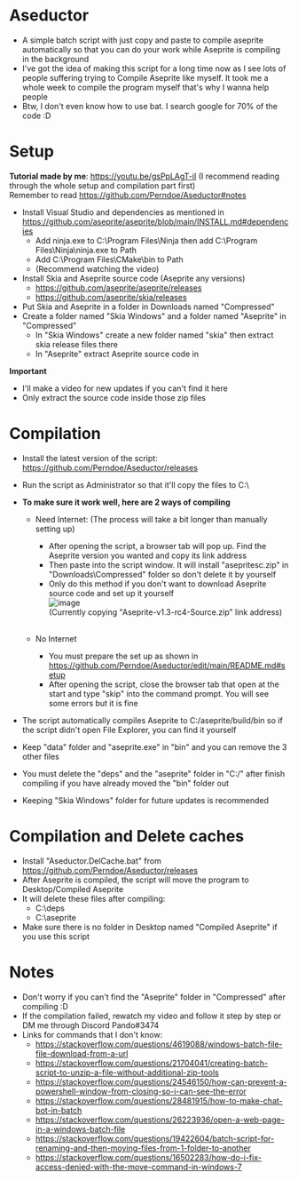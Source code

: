 # Aseductor
- A simple batch script with just copy and paste to compile aseprite automatically so that you can do your work while Aseprite is compiling in the background
- I've got the idea of making this script for a long time now as I see lots of people suffering trying to Compile Aseprite like myself. It took me a whole week to compile the program myself that's why I wanna help people
- Btw, I don't even know how to use bat. I search google for 70% of the code :D

# Setup

**Tutorial made by me**: https://youtu.be/gsPpLAgT-iI (I recommend reading through the whole setup and compilation part first)
<br> Remember to read https://github.com/Perndoe/Aseductor#notes

- Install Visual Studio and dependencies as mentioned in https://github.com/aseprite/aseprite/blob/main/INSTALL.md#dependencies
  + Add ninja.exe to C:\Program Files\Ninja then add C:\Program Files\Ninja\ninja.exe to Path
  + Add C:\Program Files\CMake\bin to Path
  + (Recommend watching the video)
- Install Skia and Aseprite source code (Aseprite any versions)
  + https://github.com/aseprite/aseprite/releases
  + https://github.com/aseprite/skia/releases
- Put Skia and Aseprite in a folder in Downloads named "Compressed"
- Create a folder named "Skia Windows" and a folder named "Aseprite" in "Compressed"
  + In "Skia Windows" create a new folder named "skia" then extract skia release files there
  + In "Aseprite" extract Aseprite source code in

**Important**
- I'll make a video for new updates if you can't find it here
- Only extract the source code inside those zip files

# Compilation
- Install the latest version of the script: https://github.com/Perndoe/Aseductor/releases
- Run the script as Administrator so that it'll copy the files to C:\\
- **To make sure it work well, here are 2 ways of compiling**
  - Need Internet: (The process will take a bit longer than manually setting up)
    + After opening the script, a browser tab will pop up. Find the Aseprite version you wanted and copy its link address
    + Then paste into the script window. It will install "asepritesc.zip" in "Downloads\Compressed" folder so don't delete it by yourself
    + Only do this method if you don't want to download Aseprite source code and set up it yourself
    <br> ![image](https://github.com/Perndoe/Aseductor/assets/81963564/48c0c6af-b4ae-441a-9a52-0c0fd617ce68) 
    <br> (Currently copying "Aseprite-v1.3-rc4-Source.zip" link address)
    <br>
    
  - No Internet
    + You must prepare the set up as shown in https://github.com/Perndoe/Aseductor/edit/main/README.md#setup
    + After opening the script, close the browser tab that open at the start and type "skip" into the command prompt. You will see some errors but it is fine

- The script automatically compiles Aseprite to C:/aseprite/build/bin so if the script didn't open File Explorer, you can find it yourself
- Keep "data" folder and "aseprite.exe" in "bin" and you can remove the 3 other files
- You must delete the "deps" and the "aseprite" folder in "C:/" after finish compiling if you have already moved the "bin" folder out
- Keeping "Skia Windows" folder for future updates is recommended

# Compilation and Delete caches
- Install "Aseductor.DelCache.bat" from https://github.com/Perndoe/Aseductor/releases
- After Aseprite is compiled, the script will move the program to Desktop/Compiled Aseprite
- It will delete these files after compiling:
  + C:\deps
  + C:\aseprite
- Make sure there is no folder in Desktop named "Compiled Aseprite" if you use this script

# Notes
- Don't worry if you can't find the "Aseprite" folder in "Compressed" after compiling :D
- If the compilation failed, rewatch my video and follow it step by step or DM me through Discord Pando#3474
- Links for commands that I don't know: 
  + https://stackoverflow.com/questions/4619088/windows-batch-file-file-download-from-a-url
  + https://stackoverflow.com/questions/21704041/creating-batch-script-to-unzip-a-file-without-additional-zip-tools
  + https://stackoverflow.com/questions/24546150/how-can-prevent-a-powershell-window-from-closing-so-i-can-see-the-error
  + https://stackoverflow.com/questions/28481915/how-to-make-chat-bot-in-batch
  + https://stackoverflow.com/questions/26223936/open-a-web-page-in-a-windows-batch-file
  + https://stackoverflow.com/questions/19422604/batch-script-for-renaming-and-then-moving-files-from-1-folder-to-another
  + https://stackoverflow.com/questions/16502283/how-do-i-fix-access-denied-with-the-move-command-in-windows-7
